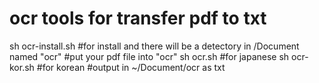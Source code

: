 # ocr tools for transfer pdf to txt
sh ocr-install.sh
#for install and there will be a detectory in /Document named "ocr"
#put your pdf file into "ocr"
sh ocr.sh
#for japanese
sh ocr-kor.sh
#for korean
#output in  ~/Document/ocr as txt

